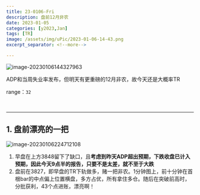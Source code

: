 ```yaml
---
title: 23-0106-Fri
description: 盘前12月非农
date: 2023-01-05
categories: [y2023,Jan]
tags: [TR]
image: /assets/img/uPic/2023-01-06-14-43.png
excerpt_separator: <!--more-->

---
```


![image-20230106144327963](https://cdn.jsdelivr.net/gh/shawnyeung/shawnyeung.github.io@master/assets/img/uPic/2023-01-06-14-43.png)

ADP和当周失业率发布，但明天有更重磅的12月非农，故今天还是大概率TR

 <!--more-->

range：`32`

<br/>

---

## 1. 盘前漂亮的一把

![image-20230106224712108](https://cdn.jsdelivr.net/gh/shawnyeung/shawnyeung.github.io@master/assets/img/uPic/2023-01-06-22-47.png)

1. 早盘在上方3848留下了缺口，且**考虑到昨天ADP超出预期，下跌收盘已计入预期，因此今天9点半的报告，只要不是太差，就不至于大跌**
2. 盘前在3827，即早盘的TR下轨做多，赌一把非农。1分钟图上，前十分钟在首根bar的中点偏上位置横盘，多方占优，所有拿住多仓。随后在突破前高时，分批获利，43个点进账，漂亮啊！
